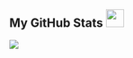 ## My GitHub Stats <img src='https://media1.giphy.com/media/du3J3cXyzhj75IOgvA/giphy.gif?cid=ecf05e47x2g034i9pzwtzzsd3xgg2w9nr94t4tflbbgo3008&rid=giphy.gif' width='32px'>

<a href="https://github.com/Sammonster495">
<img align="left" src="https://github-readme-stats.vercel.app/api?username=Sammonster495&count_private=true&show_icons=true&theme=dark"/></a>